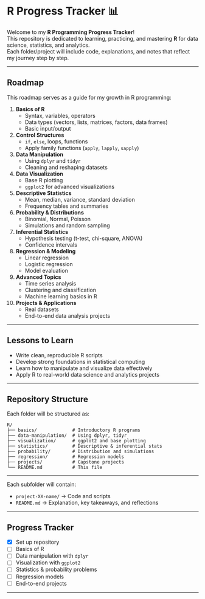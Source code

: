 # R Progress Tracker 📊

Welcome to my **R Programming Progress Tracker**!  
This repository is dedicated to learning, practicing, and mastering **R** for data science, statistics, and analytics.  
Each folder/project will include code, explanations, and notes that reflect my journey step by step.

---

## Roadmap

This roadmap serves as a guide for my growth in R programming:

1. **Basics of R**
   - Syntax, variables, operators
   - Data types (vectors, lists, matrices, factors, data frames)
   - Basic input/output
2. **Control Structures**
   - `if`, `else`, loops, functions
   - Apply family functions (`apply`, `lapply`, `sapply`)
3. **Data Manipulation**
   - Using `dplyr` and `tidyr`
   - Cleaning and reshaping datasets
4. **Data Visualization**
   - Base R plotting
   - `ggplot2` for advanced visualizations
5. **Descriptive Statistics**
   - Mean, median, variance, standard deviation
   - Frequency tables and summaries
6. **Probability & Distributions**
   - Binomial, Normal, Poisson
   - Simulations and random sampling
7. **Inferential Statistics**
   - Hypothesis testing (t-test, chi-square, ANOVA)
   - Confidence intervals
8. **Regression & Modeling**
   - Linear regression
   - Logistic regression
   - Model evaluation
9. **Advanced Topics**
   - Time series analysis
   - Clustering and classification
   - Machine learning basics in R
10. **Projects & Applications**
    - Real datasets
    - End-to-end data analysis projects

---

## Lessons to Learn

- Write clean, reproducible R scripts  
- Develop strong foundations in statistical computing  
- Learn how to manipulate and visualize data effectively  
- Apply R to real-world data science and analytics projects  

---

## Repository Structure

Each folder will be structured as:

```
R/
├── basics/             # Introductory R programs
├── data-manipulation/  # Using dplyr, tidyr
├── visualization/      # ggplot2 and base plotting
├── statistics/         # Descriptive & inferential stats
├── probability/        # Distribution and simulations
├── regression/         # Regression models
├── projects/           # Capstone projects
└── README.md           # This file
```

---

Each subfolder will contain:
- `project-XX-name/` → Code and scripts
- `README.md` → Explanation, key takeaways, and reflections

---

## Progress Tracker

- [x] Set up repository  
- [ ] Basics of R  
- [ ] Data manipulation with `dplyr`  
- [ ] Visualization with `ggplot2`  
- [ ] Statistics & probability problems  
- [ ] Regression models  
- [ ] End-to-end projects  

---
